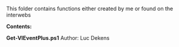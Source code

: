 This folder contains functions either created by me or found on the interwebs

<b>Contents:</b>

<b>Get-VIEventPlus.ps1</b>  Author: Luc Dekens
